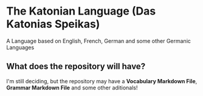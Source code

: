 # The Katonian Language (Das Katonias Speikas)
A Language based on English, French, German and some other Germanic Languages

## What does the repository will have?

I'm still deciding, but the repository may have a **Vocabulary Markdown File**, **Grammar Markdown File** and some other aditionals!

